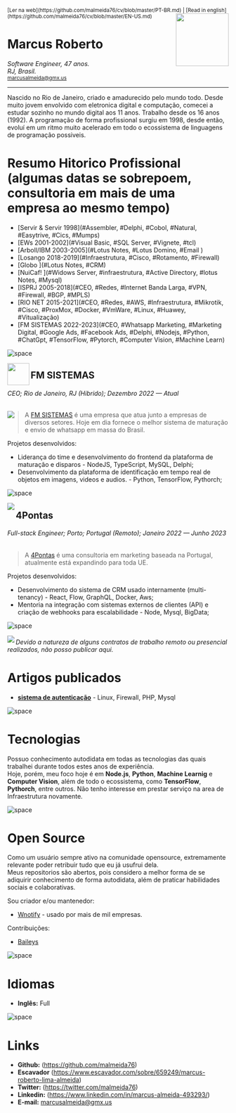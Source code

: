 <sup>
[Ler na web](https://github.com/malmeida76/cv/blob/master/PT-BR.md) | [Read in english](https://github.com/malmeida76/cv/blob/master/EN-US.md)
</sup>

<img align="right" width="120" src="https://user-images.githubusercontent.com/3277185/213899822-f6ea7d04-76c7-45e9-9bf8-00bb719301ce.png" />

# Marcus Roberto

_Software Engineer, 47 anos._  
_RJ, Brasil._  
<sub>marcusalmeida@gmx.us</sub>

---

Nascido no Rio de Janeiro, criado e amadurecido pelo mundo todo. Desde muito jovem envolvido com eletronica digital e computação, comecei a estudar sozinho no mundo digital aos 11 anos. Trabalho desde os 16 anos (1992). A programação de forma profissional surgiu em 1998, desde então, evoluí em um ritmo muito acelerado em todo o ecossistema de linguagens de programação possiveis.

# Resumo Hitorico Profissional (algumas datas se sobrepoem, consultoria em mais de uma empresa ao mesmo tempo)

- [Servir & Servir 1998](#Assembler, #Delphi, #Cobol, #Natural, #Easytrive, #Cics, #Mumps)
- [EWs 2001-2002](#Visual Basic, #SQL Server, #Vignete, #tcl)
- [Arboll/IBM 2003-2005](#Lotus Notes, #Lotus Domino, #Email )
- [Losango 2018-2019](#Infraestrutura, #Cisco, #Rotamento, #Firewall)
- [Globo ](#Lotus Notes, #CRM)
- [NuiCaf! ](#Widows Server, #infraestrutura, #Active Directory, #lotus Notes, #Mysql)
- [ISPRJ 2005-2018](#CEO, #Redes, #Internet Banda Larga, #VPN, #Firewall, #BGP, #MPLS)
- [RIO NET 2015-2021](#CEO, #Redes, #AWS, #Infraestrutura, #Mikrotik, #Cisco, #ProxMox, #Docker, #VmWare, #Linux, #Huawey, #Vitualização)
- [FM SISTEMAS 2022-2023](#CEO, #Whatsapp Marketing, #Marketing Digital, #Google Ads, #Facebook Ads, #Delphi, #Nodejs, #Python, #ChatGpt, #TensorFlow, #Pytorch, #Computer Vision, #Machine Learn)

![space](https://user-images.githubusercontent.com/3277185/99425971-50e77c80-28e2-11eb-8a59-890fcc2749e6.png)

<img src="https://github.com/renatorib/curriculum-vitae/assets/3277185/0d175b97-664a-4c15-85b6-fcb37c965a6b" width="50px" height="50px" align="left" />

## FM SISTEMAS 

###### CEO; Rio de Janeiro, RJ (Hibrido); Dezembro 2022 — _Atual_

<img src="https://user-images.githubusercontent.com/3277185/136670363-95ded846-07fe-4275-b7a8-385c8e81a6b5.png" align="left" />

> A [FM SISTEMAS](https://fmhost.dedyn.io) é uma empresa que atua junto a empresas de diversos setores. Hoje em dia fornece o melhor sistema de maturação e envio de whatsapp em massa do Brasil.

Projetos desenvolvidos:
- Liderança do time e desenvolvimento do frontend da plataforma de maturação e disparos - NodeJS, TypeScript, MySQL, Delphi;
- Desenvolvimento da plataforma de identificação em tempo real de objetos em imagens, videos e audios. - Python, TensorFlow, Pythorch;

![space](https://user-images.githubusercontent.com/3277185/99425971-50e77c80-28e2-11eb-8a59-890fcc2749e6.png)

<img src="https://user-images.githubusercontent.com/3277185/98844338-f1ddbf80-242a-11eb-9775-56ccc7c579ab.png" align="left" />

## 4Pontas

###### Full-stack Engineer; Porto; Portugal (Remoto); Janeiro 2022 — Junho 2023

> A [4Pontas](https://4pontas.pt) é uma consultoria em marketing baseada na Portugal, atualmente está expandindo para toda UE.

Projetos desenvolvidos:

- Desenvolvimento do sistema de CRM usado internamente (multi-tenancy) - React, Flow, GraphQL, Docker, Aws;
- Mentoria na integração com sistemas externos de clientes (API) e criação de webhooks para escalabilidade - Node, Mysql, BigData;

![space](https://user-images.githubusercontent.com/3277185/99425971-50e77c80-28e2-11eb-8a59-890fcc2749e6.png)

<img src="https://user-images.githubusercontent.com/3277185/57595514-ea7ae480-751b-11e9-8787-3a54fb7f1895.png" align="left" />


###### Devido a natureza de alguns contratos de trabalho remoto ou presencial realizados, não posso publicar aqui.


# Artigos publicados

- **[sistema de autenticação](https://www.yumpu.com/pt/document/view/14638253/sistema-de-captura-de-pagina-inicial-siscapi)** - Linux, Firewall, PHP, Mysql

![space](https://user-images.githubusercontent.com/3277185/99425971-50e77c80-28e2-11eb-8a59-890fcc2749e6.png)

# Tecnologias

Possuo conhecimento autodidata em todas as tecnologias das quais trabalhei durante todos estes anos de experiência.  
Hoje, porém, meu foco hoje é em **Node.js**, **Python**, **Machine Learnig** e **Computer Vision**, além de todo o ecossistema, como **TensorFlow**, **Pythorch**, entre outros. Não tenho interesse em prestar serviço na area de Infraestrutura novamente.

![space](https://user-images.githubusercontent.com/3277185/99425971-50e77c80-28e2-11eb-8a59-890fcc2749e6.png)

# Open Source

Como um usuário sempre ativo na comunidade opensource, extremamente relevante poder retribuir tudo que eu já usufrui dela.  
Meus repositorios são abertos, pois considero a melhor forma de se adiquirir conhecimento de forma autodidata, além de praticar habilidades sociais e colaborativas.

Sou criador e/ou mantenedor:

- [Wnotify](https://github.com/malmeida76/wnotify) - usado por mais de mil empresas.

Contribuições:

- [Baileys](https://github.com/WhiskeySockets/Baileys)

![space](https://user-images.githubusercontent.com/3277185/99425971-50e77c80-28e2-11eb-8a59-890fcc2749e6.png)

# Idiomas

- **Inglês:** Full

![space](https://user-images.githubusercontent.com/3277185/99425971-50e77c80-28e2-11eb-8a59-890fcc2749e6.png)

# Links

- **Github:** (https://github.com/malmeida76)
- **Escavador** (https://www.escavador.com/sobre/659249/marcus-roberto-lima-almeida)
- **Twitter:** (https://twitter.com/malmeida76)
- **Linkedin:** (https://www.linkedin.com/in/marcus-almeida-493293/)
- **E-mail:** marcusalmeida@gmx.us
